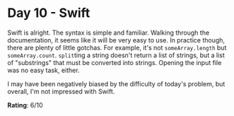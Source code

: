 # Day 10 - Swift
Swift is alright. The syntax is simple and familiar. Walking through the documentation, it seems like it will be very easy to use. In practice though, there are plenty of little gotchas. For example, it's not `someArray.length` but `someArray.count`. `split`ting a string doesn't return a list of strings, but a list of "substrings" that must be converted into strings. Opening the input file was no easy task, either. 

I may have been negatively biased by the difficulty of today's problem, but overall, I'm not impressed with Swift.

**Rating**: 6/10